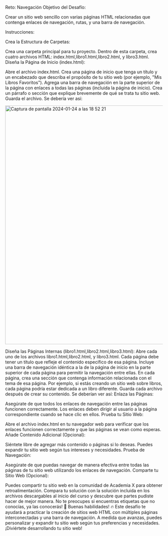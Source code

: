 Reto: Navegación
Objetivo del Desafío:

Crear un sitio web sencillo con varias páginas HTML relacionadas que contenga enlaces de navegación, rutas, y una barra de navegación.

Instrucciones:

Crea la Estructura de Carpetas:

Crea una carpeta principal para tu proyecto.
Dentro de esta carpeta, crea cuatro archivos HTML: index.html,libro1.html,libro2.html, y libro3.html.
Diseña la Página de Inicio (index.html):

Abre el archivo index.html.
Crea una página de inicio que tenga un título y un encabezado que describa el propósito de tu sitio web (por ejemplo, "Mis Libros Favoritos").
Agrega una barra de navegación en la parte superior de la página con enlaces a todas las páginas (incluida la página de inicio).
Crea un párrafo o sección que explique brevemente de qué se trata tu sitio web.
Guarda el archivo.
Se debería ver así:

<img width="761" alt="Captura de pantalla 2024-01-24 a las 18 52 21" src="https://github.com/unverchamt/HTML-Retos/assets/134392893/f875eb23-9627-4981-b38b-ffd967f09264">


Diseña las Páginas Internas (libro1.html,libro2.html,libro3.html):
Abre cada uno de los archivos libro1.html,libro2.html, y libro3.html.
Cada página debe tener un título que refleje el contenido específico de esa página.
Incluye una barra de navegación idéntica a la de la página de inicio en la parte superior de cada página para permitir la navegación entre ellas.
En cada página, crea una sección que contenga información relacionada con el tema de esa página. Por ejemplo, si estás creando un sitio web sobre libros, cada página podría estar dedicada a un libro diferente.
Guarda cada archivo después de crear su contenido.
Se deberían ver así:
Enlaza las Páginas:

Asegúrate de que todos los enlaces de navegación entre las páginas funcionen correctamente. Los enlaces deben dirigir al usuario a la página correspondiente cuando se hace clic en ellos.
Prueba tu Sitio Web:

Abre el archivo index.html en tu navegador web para verificar que los enlaces funcionen correctamente y que las páginas se vean como esperas.
Añade Contenido Adicional (Opcional):

Siéntete libre de agregar más contenido o páginas si lo deseas. Puedes expandir tu sitio web según tus intereses y necesidades.
Prueba de Navegación:

Asegúrate de que puedas navegar de manera efectiva entre todas las páginas de tu sitio web utilizando los enlaces de navegación.
Comparte tu Sitio Web (Opcional):

Puedes compartir tu sitio web en la comunidad de Academia X para obtener retroalimentación.
Compara tu solución con la solución incluida en los archivos descargables al inicio del curso y descubre que partes pudiste hacer de mejor manera. No te preocupes si encuentras etiquetas que no conocías, ya las conocerás! 🙌 Buenas habilidades! 🔥 
Este desafío te ayudará a practicar la creación de sitios web HTML con múltiples páginas interconectadas y una barra de navegación. A medida que avanzas, puedes personalizar y expandir tu sitio web según tus preferencias y necesidades. ¡Diviértete desarrollando tu sitio web!

